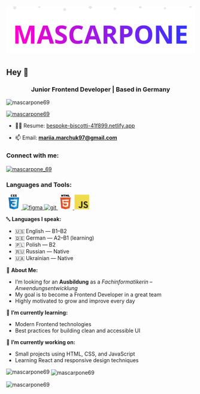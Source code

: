 <h1 align="center">
  <img src="https://raw.githubusercontent.com/mascarpone69/mascarpone-svg/refs/heads/main/mascarpone_snowflakes.svg" alt="MASCARPONE" />
</h1>

<h2>Hey 👋</h2>
<h3 align="center">Junior Frontend Developer | Based in Germany</h3>

<p align="left"> <img src="https://komarev.com/ghpvc/?username=mascarpone69&label=Profile%20views&color=0e75b6&style=flat" alt="mascarpone69" /> </p>

<p align="left"> <a href="https://github.com/ryo-ma/github-profile-trophy"><img src="https://github-profile-trophy.vercel.app/?username=mascarpone69" alt="mascarpone69" /></a> </p>

- 👨‍💻 Resume: [bespoke-biscotti-41f899.netlify.app](https://bespoke-biscotti-41f899.netlify.app/)

- 📫 Email: **mariia.marchuk97@gmail.com**

<h3 align="left">Connect with me:</h3>
<p align="left">
<a href="https://instagram.com/mascarpone_69" target="blank"><img align="center" src="https://raw.githubusercontent.com/rahuldkjain/github-profile-readme-generator/master/src/images/icons/Social/instagram.svg" alt="mascarpone_69" height="30" width="40" /></a>
</p>

<h3 align="left">Languages and Tools:</h3>
<p align="left"> <a href="https://www.w3schools.com/css/" target="_blank" rel="noreferrer"> <img src="https://raw.githubusercontent.com/devicons/devicon/master/icons/css3/css3-original-wordmark.svg" alt="css3" width="40" height="40"/> </a> <a href="https://www.figma.com/" target="_blank" rel="noreferrer"> <img src="https://www.vectorlogo.zone/logos/figma/figma-icon.svg" alt="figma" width="40" height="40"/> </a> <a href="https://git-scm.com/" target="_blank" rel="noreferrer"> <img src="https://www.vectorlogo.zone/logos/git-scm/git-scm-icon.svg" alt="git" width="40" height="40"/> </a> <a href="https://www.w3.org/html/" target="_blank" rel="noreferrer"> <img src="https://raw.githubusercontent.com/devicons/devicon/master/icons/html5/html5-original-wordmark.svg" alt="html5" width="40" height="40"/> </a> <a href="https://developer.mozilla.org/en-US/docs/Web/JavaScript" target="_blank" rel="noreferrer"> <img src="https://raw.githubusercontent.com/devicons/devicon/master/icons/javascript/javascript-original.svg" alt="javascript" width="40" height="40"/> </a> </p>

<p>🔤 <strong>Languages I speak:</strong></p>
  
<ul>
  <li>🇺🇸 English — B1–B2</li>
  <li>🇩🇪 German — A2–B1 (learning)</li>
  <li>🇵🇱 Polish — B2</li>
  <li>🇷🇺 Russian — Native</li>
  <li>🇺🇦 Ukrainian — Native</li>
</ul>

<p>💬 <strong>About Me:</strong></p>
<ul>
  <li>I’m looking for an <strong>Ausbildung</strong> as a <em>Fachinformatikerin – Anwendungsentwicklung</em></li>
  <li>My goal is to become a Frontend Developer in a great team</li>
  <li>Highly motivated to grow and improve every day</li>
</ul>

<p>🌱 <strong>I’m currently learning:</strong></p>
<ul>
  <li>Modern Frontend technologies</li>
  <li>Best practices for building clean and accessible UI</li>
</ul>

<p>🔭 <strong>I’m currently working on:</strong></p>
<ul>
  <li>Small projects using HTML, CSS, and JavaScript</li>
  <li>Learning React and responsive design techniques</li>
</ul>

<p><img align="left" src="https://github-readme-stats.vercel.app/api/top-langs?username=mascarpone69&show_icons=true&locale=en&layout=compact" alt="mascarpone69" /></p>

<p>&nbsp;<img align="center" src="https://github-readme-stats.vercel.app/api?username=mascarpone69&show_icons=true&locale=en" alt="mascarpone69" /></p>

<p><img align="center" src="https://github-readme-streak-stats.herokuapp.com/?user=mascarpone69&" alt="mascarpone69" /></p>

